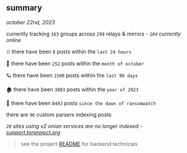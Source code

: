 
## summary
_october 22nd, 2023_

currently tracking `163` groups across `299` relays & mirrors - _`104` currently online_

⏲ there have been `8` posts within the `last 24 hours`

🦈 there have been `252` posts within the `month of october`

🪐 there have been `1500` posts within the `last 90 days`

🏚 there have been `3803` posts within the `year of 2023`

🦕 there have been `8493` posts `since the dawn of ransomwatch`

there are `96` custom parsers indexing posts

_`20` sites using v2 onion services are no longer indexed - [support.torproject.org](https://support.torproject.org/onionservices/v2-deprecation/)_

> see the project [README](https://github.com/joshhighet/ransomwatch#ransomwatch--) for backend technicals
